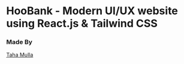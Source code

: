 # HooBank - Modern UI/UX website using React.js & Tailwind CSS

### Made By
[Taha Mulla](https://tahamulla.vercel.app)


